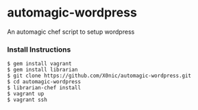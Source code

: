 automagic-wordpress
===================

An automagic chef script to setup wordpress

### Install Instructions

    $ gem install vagrant
    $ gem install librarian
    $ git clone https://github.com/X0nic/automagic-wordpress.git
    $ cd automagic-wordpress
    $ librarian-chef install
    $ vagrant up
    $ vagrant ssh
